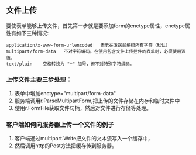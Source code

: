 ## 文件上传

要使表单能够上传文件，首先第一步就是要添加form的enctype属性，enctype属性有如下三种情况:
```
application/x-www-form-urlencoded   表示在发送前编码所有字符（默认）
multipart/form-data   不对字符编码。在使用包含文件上传控件的表单时，必须使用该值。
text/plain    空格转换为 "+" 加号，但不对特殊字符编码。
```

### 上传文件主要三步处理：

1. 表单中增加enctype="multipart/form-data"
2. 服务端调用r.ParseMultipartForm,把上传的文件存储在内存和临时文件中
3. 使用r.FormFile获取文件句柄，然后对文件进行存储等处理。

### 客户端如何向服务器上传一个文件的例子
1. 客户端通过multipart.Write把文件的文本流写入一个缓存中，
2. 然后调用http的Post方法把缓存传到服务器。